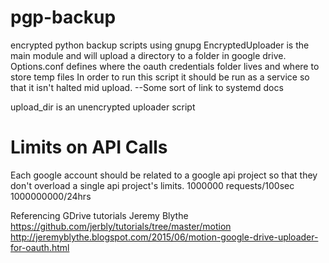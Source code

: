 # pgp-backup
encrypted python backup scripts using gnupg
EncryptedUploader is the main module and will upload a directory to a folder in google drive. 
Options.conf defines where the oauth credentials folder lives and where to store temp files
In order to run this script it should be run as a service so that it isn't halted mid upload.
--Some sort of link to systemd docs

upload_dir is an unencrypted uploader script

# Limits on API Calls
Each google account should be related to a google api project so that they don't overload a single api project's limits.
1000000 requests/100sec
1000000000/24hrs

Referencing GDrive tutorials
Jeremy Blythe
https://github.com/jerbly/tutorials/tree/master/motion
http://jeremyblythe.blogspot.com/2015/06/motion-google-drive-uploader-for-oauth.html